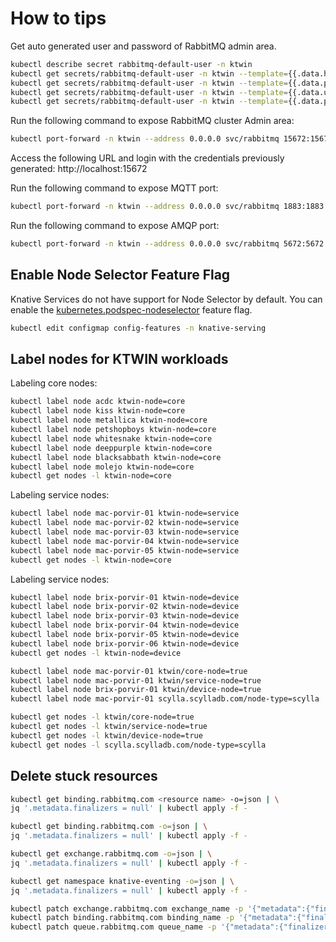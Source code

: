 # How to tips

Get auto generated user and password of RabbitMQ admin area.

```sh
kubectl describe secret rabbitmq-default-user -n ktwin
kubectl get secrets/rabbitmq-default-user -n ktwin --template={{.data.host}} | base64 -D
kubectl get secrets/rabbitmq-default-user -n ktwin --template={{.data.port}} | base64 -D
kubectl get secrets/rabbitmq-default-user -n ktwin --template={{.data.username}} | base64 -D
kubectl get secrets/rabbitmq-default-user -n ktwin --template={{.data.password}} | base64 -D
```

Run the following command to expose RabbitMQ cluster Admin area:

```sh
kubectl port-forward -n ktwin --address 0.0.0.0 svc/rabbitmq 15672:15672
```

Access the following URL and login with the credentials previously generated: http://localhost:15672

Run the following command to expose MQTT port:

```sh
kubectl port-forward -n ktwin --address 0.0.0.0 svc/rabbitmq 1883:1883
```

Run the following command to expose AMQP port:

```sh
kubectl port-forward -n ktwin --address 0.0.0.0 svc/rabbitmq 5672:5672
```

## Enable Node Selector Feature Flag

Knative Services do not have support for Node Selector by default. You can enable the [kubernetes.podspec-nodeselector](https://knative.dev/docs/serving/configuration/feature-flags/#kubernetes-node-selector) feature flag.

```sh
kubectl edit configmap config-features -n knative-serving
```

## Label nodes for KTWIN workloads

Labeling core nodes:

```sh
kubectl label node acdc ktwin-node=core
kubectl label node kiss ktwin-node=core
kubectl label node metallica ktwin-node=core
kubectl label node petshopboys ktwin-node=core
kubectl label node whitesnake ktwin-node=core
kubectl label node deeppurple ktwin-node=core
kubectl label node blacksabbath ktwin-node=core
kubectl label node molejo ktwin-node=core
kubectl get nodes -l ktwin-node=core
```

Labeling service nodes:

```sh
kubectl label node mac-porvir-01 ktwin-node=service
kubectl label node mac-porvir-02 ktwin-node=service
kubectl label node mac-porvir-03 ktwin-node=service
kubectl label node mac-porvir-04 ktwin-node=service
kubectl label node mac-porvir-05 ktwin-node=service
kubectl get nodes -l ktwin-node=core
```

Labeling service nodes:

```sh
kubectl label node brix-porvir-01 ktwin-node=device
kubectl label node brix-porvir-02 ktwin-node=device
kubectl label node brix-porvir-03 ktwin-node=device
kubectl label node brix-porvir-04 ktwin-node=device
kubectl label node brix-porvir-05 ktwin-node=device
kubectl label node brix-porvir-06 ktwin-node=device
kubectl get nodes -l ktwin-node=device
```

```sh
kubectl label node mac-porvir-01 ktwin/core-node=true
kubectl label node mac-porvir-01 ktwin/service-node=true
kubectl label node brix-porvir-01 ktwin/device-node=true
kubectl label node mac-porvir-01 scylla.scylladb.com/node-type=scylla
```

```sh
kubectl get nodes -l ktwin/core-node=true
kubectl get nodes -l ktwin/service-node=true
kubectl get nodes -l ktwin/device-node=true
kubectl get nodes -l scylla.scylladb.com/node-type=scylla
```

## Delete stuck resources

```sh
kubectl get binding.rabbitmq.com <resource name> -o=json | \
jq '.metadata.finalizers = null' | kubectl apply -f -
```

```sh
kubectl get binding.rabbitmq.com -o=json | \
jq '.metadata.finalizers = null' | kubectl apply -f -
```

```sh
kubectl get exchange.rabbitmq.com -o=json | \
jq '.metadata.finalizers = null' | kubectl apply -f -
```

```sh
kubectl get namespace knative-eventing -o=json | \
jq '.metadata.finalizers = null' | kubectl apply -f -
```

```sh
kubectl patch exchange.rabbitmq.com exchange_name -p '{"metadata":{"finalizers":[]}}' --type=merge
kubectl patch binding.rabbitmq.com binding_name -p '{"metadata":{"finalizers":[]}}' --type=merge
kubectl patch queue.rabbitmq.com queue_name -p '{"metadata":{"finalizers":[]}}' --type=merge
```
